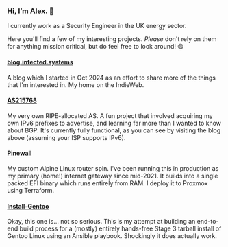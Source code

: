 ### Hi, I’m Alex. 👋

I currently work as a Security Engineer in the UK energy sector.

Here you'll find a few of my interesting projects. _Please_ don't rely on them for anything mission critical, but do feel free to look around! 😄

#### [blog.infected.systems](https://blog.infected.systems)
A blog which I started in Oct 2024 as an effort to share more of the things that I'm interested in. My home on the IndieWeb.

#### [AS215768](https://bgp.tools/as/215768)
My very own RIPE-allocated AS. A fun project that involved acquiring my own IPv6 prefixes to advertise, and learning far more than I wanted to know about BGP. It's currently fully functional, as you can see by visiting the blog above (assuming your ISP supports IPv6).

#### [Pinewall](https://github.com/alexhaydock/pinewall)
My custom Alpine Linux router spin. I've been running this in production as my primary (home!) internet gateway since mid-2021. It builds into a single packed EFI binary which runs entirely from RAM. I deploy it to Proxmox using Terraform.

#### [Install-Gentoo](https://github.com/alexhaydock/install-gentoo)
Okay, this one is... not so serious. This is my attempt at building an end-to-end build process for a (mostly) entirely hands-free Stage 3 tarball install of Gentoo Linux using an Ansible playbook. Shockingly it does actually work.
